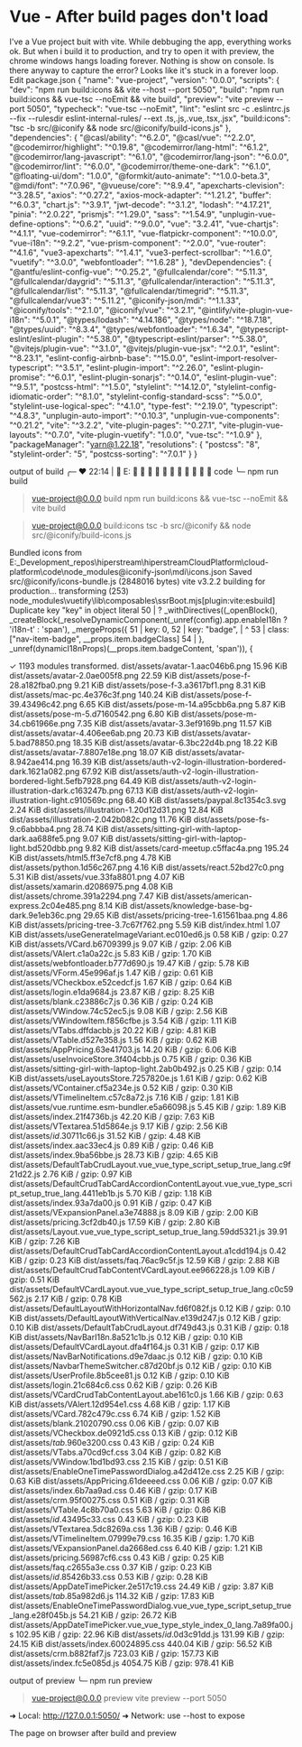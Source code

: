 
# Vue - After build pages don't load

I've a Vue project buit with vite.
While debbuging the app, everything works ok.
But when i build it to production, and try to open it with preview, the chrome windows hangs loading forever.
Nothing is show on console. Is there anyway to capture the error?
Looks like it's stuck in a forever loop.
Edit
package.json
{
  "name": "vue-project",
  "version": "0.0.0",
  "scripts": {
    "dev": "npm run build:icons && vite --host --port 5050",
    "build": "npm run build:icons && vue-tsc --noEmit && vite build",
    "preview": "vite preview --port 5050",
    "typecheck": "vue-tsc --noEmit",
    "lint": "eslint src -c .eslintrc.js --fix --rulesdir eslint-internal-rules/ --ext .ts,.js,.vue,.tsx,.jsx",
    "build:icons": "tsc -b src/@iconify && node src/@iconify/build-icons.js"
  },
  "dependencies": {
    "@casl/ability": "^6.2.0",
    "@casl/vue": "^2.2.0",
    "@codemirror/highlight": "^0.19.8",
    "@codemirror/lang-html": "^6.1.2",
    "@codemirror/lang-javascript": "^6.1.0",
    "@codemirror/lang-json": "^6.0.0",
    "@codemirror/lint": "^6.0.0",
    "@codemirror/theme-one-dark": "^6.1.0",
    "@floating-ui/dom": "1.0.0",
    "@formkit/auto-animate": "^1.0.0-beta.3",
    "@mdi/font": "^7.0.96",
    "@vueuse/core": "^8.9.4",
    "apexcharts-clevision": "^3.28.5",
    "axios": "^0.27.2",
    "axios-mock-adapter": "^1.21.2",
    "buffer": "^6.0.3",
    "chart.js": "^3.9.1",
    "jwt-decode": "^3.1.2",
    "lodash": "^4.17.21",
    "pinia": "^2.0.22",
    "prismjs": "^1.29.0",
    "sass": "^1.54.9",
    "unplugin-vue-define-options": "^0.6.2",
    "uuid": "^9.0.0",
    "vue": "3.2.41",
    "vue-chartjs": "^4.1.1",
    "vue-codemirror": "^6.1.1",
    "vue-flatpickr-component": "^10.0.0",
    "vue-i18n": "^9.2.2",
    "vue-prism-component": "^2.0.0",
    "vue-router": "^4.1.6",
    "vue3-apexcharts": "^1.4.1",
    "vue3-perfect-scrollbar": "^1.6.0",
    "vuetify": "^3.0.0",
    "webfontloader": "^1.6.28"
  },
  "devDependencies": {
    "@antfu/eslint-config-vue": "^0.25.2",
    "@fullcalendar/core": "^5.11.3",
    "@fullcalendar/daygrid": "^5.11.3",
    "@fullcalendar/interaction": "^5.11.3",
    "@fullcalendar/list": "^5.11.3",
    "@fullcalendar/timegrid": "^5.11.3",
    "@fullcalendar/vue3": "^5.11.2",
    "@iconify-json/mdi": "^1.1.33",
    "@iconify/tools": "^2.1.0",
    "@iconify/vue": "^3.2.1",
    "@intlify/vite-plugin-vue-i18n": "^5.0.1",
    "@types/lodash": "^4.14.186",
    "@types/node": "^18.7.18",
    "@types/uuid": "^8.3.4",
    "@types/webfontloader": "^1.6.34",
    "@typescript-eslint/eslint-plugin": "^5.38.0",
    "@typescript-eslint/parser": "^5.38.0",
    "@vitejs/plugin-vue": "^3.1.0",
    "@vitejs/plugin-vue-jsx": "^2.0.1",
    "eslint": "^8.23.1",
    "eslint-config-airbnb-base": "^15.0.0",
    "eslint-import-resolver-typescript": "^3.5.1",
    "eslint-plugin-import": "^2.26.0",
    "eslint-plugin-promise": "^6.0.1",
    "eslint-plugin-sonarjs": "^0.14.0",
    "eslint-plugin-vue": "^9.5.1",
    "postcss-html": "^1.5.0",
    "stylelint": "^14.12.0",
    "stylelint-config-idiomatic-order": "^8.1.0",
    "stylelint-config-standard-scss": "^5.0.0",
    "stylelint-use-logical-spec": "^4.1.0",
    "type-fest": "^2.19.0",
    "typescript": "^4.8.3",
    "unplugin-auto-import": "^0.10.3",
    "unplugin-vue-components": "^0.21.2",
    "vite": "^3.2.2",
    "vite-plugin-pages": "^0.27.1",
    "vite-plugin-vue-layouts": "^0.7.0",
    "vite-plugin-vuetify": "1.0.0",
    "vue-tsc": "^1.0.9"
  },
  "packageManager": "yarn@1.22.18",
  "resolutions": {
    "postcss": "8",
    "stylelint-order": "5",
    "postcss-sorting": "^7.0.1"
  }
}


output of build
╭─ ♥ 22:14 |   E:                 code
╰─ npm run build

> vue-project@0.0.0 build
> npm run build:icons && vue-tsc --noEmit && vite build


> vue-project@0.0.0 build:icons
> tsc -b src/@iconify && node src/@iconify/build-icons.js

Bundled icons from E:\_Development\_repos\hiperstream\hiperstreamCloudPlatform\cloud-platform\code\node_modules\@iconify-json\mdi\icons.json
Saved src/@iconify/icons-bundle.js (2848016 bytes)
vite v3.2.2 building for production...
transforming (253) node_modules\vuetify\lib\composables\ssrBoot.mjs[plugin:vite:esbuild] Duplicate key "key" in object literal
50 |                    ? _withDirectives((_openBlock(), _createBlock(_resolveDynamicComponent(_unref(config).app.enableI18n ? 'i18n-t' : 'span'), _mergeProps({
51 |                        key: 0,
52 |                        key: "badge",
   |                        ^
53 |                        class: ["nav-item-badge", __props.item.badgeClass]
54 |                      }, _unref(dynamicI18nProps)(__props.item.badgeContent, 'span')), {

✓ 1193 modules transformed.
dist/assets/avatar-1.aac046b6.png                                                                      15.96 KiB
dist/assets/avatar-2.0ae005f8.png                                                                      22.59 KiB
dist/assets/pose-f-28.a182fba0.png                                                                     9.21 KiB
dist/assets/pose-f-3.a3617bf1.png                                                                      8.31 KiB
dist/assets/mac-pc.4e376c3f.png                                                                        140.24 KiB
dist/assets/pose-f-39.43496c42.png                                                                     6.65 KiB
dist/assets/pose-m-14.a95cbb6a.png                                                                     5.87 KiB
dist/assets/pose-m-5.d7160542.png                                                                      6.80 KiB
dist/assets/pose-m-34.cb61966e.png                                                                     7.35 KiB
dist/assets/avatar-3.3ef9169b.png                                                                      11.57 KiB
dist/assets/avatar-4.406ee6ab.png                                                                      20.73 KiB
dist/assets/avatar-5.bad78850.png                                                                      18.35 KiB
dist/assets/avatar-6.3bc22d4b.png                                                                      18.22 KiB
dist/assets/avatar-7.8807e18e.png                                                                      18.07 KiB
dist/assets/avatar-8.942ae414.png                                                                      16.39 KiB
dist/assets/auth-v2-login-illustration-bordered-dark.1621a082.png                                      67.92 KiB
dist/assets/auth-v2-login-illustration-bordered-light.5efb7928.png                                     64.49 KiB
dist/assets/auth-v2-login-illustration-dark.c163247b.png                                               67.13 KiB
dist/assets/auth-v2-login-illustration-light.c910569c.png                                              68.40 KiB
dist/assets/paypal.8c1354c3.svg                                                                        2.24 KiB
dist/assets/illustration-1.20d12d31.png                                                                12.84 KiB
dist/assets/illustration-2.042b082c.png                                                                11.76 KiB
dist/assets/pose-fs-9.c6abbba4.png                                                                     28.74 KiB
dist/assets/sitting-girl-with-laptop-dark.aa688fe5.png                                                 9.07 KiB
dist/assets/sitting-girl-with-laptop-light.bd520dbb.png                                                9.82 KiB
dist/assets/card-meetup.c5ffac4a.png                                                                   195.24 KiB
dist/assets/html5.ff3e7cf8.png                                                                         4.78 KiB
dist/assets/python.1d56c267.png                                                                        4.16 KiB
dist/assets/react.52bd27c0.png                                                                         5.31 KiB
dist/assets/vue.33fa8801.png                                                                           4.07 KiB
dist/assets/xamarin.d2086975.png                                                                       4.08 KiB
dist/assets/chrome.391a2294.png                                                                        7.47 KiB
dist/assets/american-express.2c04e485.png                                                              8.14 KiB
dist/assets/knowledge-base-bg-dark.9e1eb36c.png                                                        29.65 KiB
dist/assets/pricing-tree-1.61561baa.png                                                                4.86 KiB
dist/assets/pricing-tree-3.7c67f762.png                                                                5.59 KiB
dist/index.html                                                                                        1.07 KiB
dist/assets/useGenerateImageVariant.ec010ed6.js                                                        0.58 KiB / gzip: 0.27 KiB
dist/assets/VCard.b6709399.js                                                                          9.07 KiB / gzip: 2.06 KiB
dist/assets/VAlert.c1a0a22c.js                                                                         5.83 KiB / gzip: 1.70 KiB
dist/assets/webfontloader.b777d690.js                                                                  19.47 KiB / gzip: 5.78 KiB
dist/assets/VForm.45e996af.js                                                                          1.47 KiB / gzip: 0.61 KiB
dist/assets/VCheckbox.e52cedcf.js                                                                      1.67 KiB / gzip: 0.64 KiB
dist/assets/login.e1da9684.js                                                                          23.87 KiB / gzip: 8.25 KiB
dist/assets/blank.c23886c7.js                                                                          0.36 KiB / gzip: 0.24 KiB
dist/assets/VWindow.74c52ec5.js                                                                        9.08 KiB / gzip: 2.56 KiB
dist/assets/VWindowItem.f856cfbe.js                                                                    3.54 KiB / gzip: 1.11 KiB
dist/assets/VTabs.dffdacbb.js                                                                          20.22 KiB / gzip: 4.81 KiB
dist/assets/VTable.d527e358.js                                                                         1.56 KiB / gzip: 0.62 KiB
dist/assets/AppPricing.63e41703.js                                                                     14.20 KiB / gzip: 6.06 KiB
dist/assets/useInvoiceStore.3f404cbb.js                                                                0.75 KiB / gzip: 0.36 KiB
dist/assets/sitting-girl-with-laptop-light.2ab0b492.js                                                 0.25 KiB / gzip: 0.14 KiB
dist/assets/useLayoutsStore.7257820e.js                                                                1.61 KiB / gzip: 0.62 KiB
dist/assets/VContainer.cf5a234e.js                                                                     0.52 KiB / gzip: 0.30 KiB
dist/assets/VTimelineItem.c57c8a72.js                                                                  7.16 KiB / gzip: 1.81 KiB
dist/assets/vue.runtime.esm-bundler.e5a66098.js                                                        5.45 KiB / gzip: 1.89 KiB
dist/assets/index.21f4736b.js                                                                          42.20 KiB / gzip: 7.63 KiB
dist/assets/VTextarea.51d5864e.js                                                                      9.17 KiB / gzip: 2.56 KiB
dist/assets/_id_.30711c66.js                                                                           31.52 KiB / gzip: 4.48 KiB
dist/assets/index.aac33ec4.js                                                                          0.89 KiB / gzip: 0.46 KiB
dist/assets/index.9ba56bbe.js                                                                          28.73 KiB / gzip: 4.65 KiB
dist/assets/DefaultTabCrudLayout.vue_vue_type_script_setup_true_lang.c9f21d22.js                       2.76 KiB / gzip: 0.97 KiB
dist/assets/DefaultCrudTabCardAccordionContentLayout.vue_vue_type_script_setup_true_lang.4411eb1b.js   5.70 KiB / gzip: 1.18 KiB
dist/assets/index.93a7da00.js                                                                          0.91 KiB / gzip: 0.47 KiB
dist/assets/VExpansionPanel.a3e74888.js                                                                8.09 KiB / gzip: 2.00 KiB
dist/assets/pricing.3cf2db40.js                                                                        17.59 KiB / gzip: 2.80 KiB
dist/assets/Layout.vue_vue_type_script_setup_true_lang.59dd5321.js                                     39.91 KiB / gzip: 7.26 KiB
dist/assets/DefaultCrudTabCardAccordionContentLayout.a1cdd194.js                                       0.42 KiB / gzip: 0.23 KiB
dist/assets/faq.76ac9c5f.js                                                                            12.59 KiB / gzip: 2.88 KiB
dist/assets/DefaultCrudTabContentVCardLayout.ee966228.js                                               1.09 KiB / gzip: 0.51 KiB
dist/assets/DefaultVCardLayout.vue_vue_type_script_setup_true_lang.c0c59562.js                         2.17 KiB / gzip: 0.78 KiB
dist/assets/DefaultLayoutWithHorizontalNav.fd6f082f.js                                                 0.12 KiB / gzip: 0.10 KiB
dist/assets/DefaultLayoutWithVerticalNav.e139d247.js                                                   0.12 KiB / gzip: 0.10 KiB
dist/assets/DefaultTabCrudLayout.df749d43.js                                                           0.31 KiB / gzip: 0.18 KiB
dist/assets/NavBarI18n.8a521c1b.js                                                                     0.12 KiB / gzip: 0.10 KiB
dist/assets/DefaultVCardLayout.dfa4f164.js                                                             0.31 KiB / gzip: 0.17 KiB
dist/assets/NavBarNotifications.d9e7daac.js                                                            0.12 KiB / gzip: 0.10 KiB
dist/assets/NavbarThemeSwitcher.c87d20bf.js                                                            0.12 KiB / gzip: 0.10 KiB
dist/assets/UserProfile.8b5cee81.js                                                                    0.12 KiB / gzip: 0.10 KiB
dist/assets/login.21c684c6.css                                                                         0.62 KiB / gzip: 0.26 KiB
dist/assets/VCardCrudTabContentLayout.abe161c0.js                                                      1.66 KiB / gzip: 0.63 KiB
dist/assets/VAlert.12d954e1.css                                                                        4.68 KiB / gzip: 1.17 KiB
dist/assets/VCard.782c479c.css                                                                         6.74 KiB / gzip: 1.52 KiB
dist/assets/blank.21020790.css                                                                         0.06 KiB / gzip: 0.07 KiB
dist/assets/VCheckbox.de0921d5.css                                                                     0.13 KiB / gzip: 0.12 KiB
dist/assets/_tab_.960e3200.css                                                                         0.43 KiB / gzip: 0.24 KiB
dist/assets/VTabs.a70cd9cf.css                                                                         3.04 KiB / gzip: 0.82 KiB
dist/assets/VWindow.1bd1bd93.css                                                                       2.15 KiB / gzip: 0.51 KiB
dist/assets/EnableOneTimePasswordDialog.a42d412e.css                                                   2.25 KiB / gzip: 0.63 KiB
dist/assets/AppPricing.61deeeed.css                                                                    0.06 KiB / gzip: 0.07 KiB
dist/assets/index.6b7aa9ad.css                                                                         0.46 KiB / gzip: 0.17 KiB
dist/assets/crm.95f00275.css                                                                           0.51 KiB / gzip: 0.31 KiB
dist/assets/VTable.4c8b70a0.css                                                                        5.63 KiB / gzip: 0.86 KiB
dist/assets/_id_.43495c33.css                                                                          0.43 KiB / gzip: 0.23 KiB
dist/assets/VTextarea.5dc8269a.css                                                                     1.36 KiB / gzip: 0.46 KiB
dist/assets/VTimelineItem.07999e79.css                                                                 16.35 KiB / gzip: 1.70 KiB
dist/assets/VExpansionPanel.da2668ed.css                                                               6.40 KiB / gzip: 1.21 KiB
dist/assets/pricing.56987cf6.css                                                                       0.43 KiB / gzip: 0.25 KiB
dist/assets/faq.c2655a3e.css                                                                           0.37 KiB / gzip: 0.23 KiB
dist/assets/_id_.85426b33.css                                                                          0.53 KiB / gzip: 0.28 KiB
dist/assets/AppDateTimePicker.2e517c19.css                                                             24.49 KiB / gzip: 3.87 KiB
dist/assets/_tab_.85a982d6.js                                                                          114.32 KiB / gzip: 17.83 KiB
dist/assets/EnableOneTimePasswordDialog.vue_vue_type_script_setup_true_lang.e28f045b.js                54.21 KiB / gzip: 26.72 KiB
dist/assets/AppDateTimePicker.vue_vue_type_style_index_0_lang.7a89fa00.js                              102.95 KiB / gzip: 22.96 KiB
dist/assets/_id_.0d3c91dd.js                                                                           131.99 KiB / gzip: 24.15 KiB
dist/assets/index.60024895.css                                                                         440.04 KiB / gzip: 56.52 KiB
dist/assets/crm.b882faf7.js                                                                            723.03 KiB / gzip: 157.73 KiB
dist/assets/index.fc5e085d.js                                                                          4054.75 KiB / gzip: 978.41 KiB


output of preview
╰─ npm run preview

> vue-project@0.0.0 preview
> vite preview --port 5050

  ➜  Local:   http://127.0.0.1:5050/
  ➜  Network: use --host to expose

The page on browser after build and preview


        